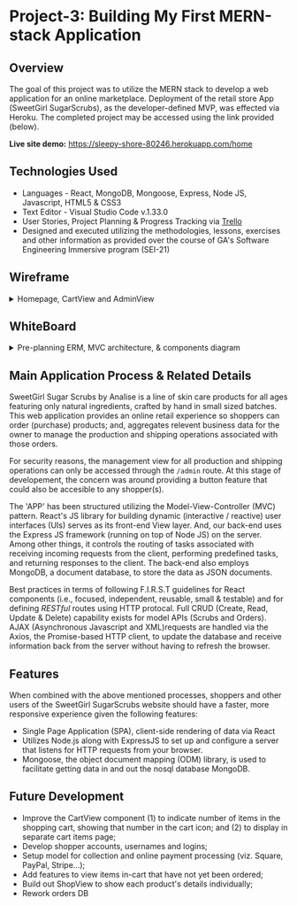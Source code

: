 # Project-3: Building My First MERN-stack Application


## Overview

The goal of this project was to utilize the MERN stack to develop a web application for an online marketplace.  Deployment of the retail store App (SweetGirl SugarScrubs), as the developer-defined MVP, was effected via Heroku.  The completed project may be accessed using the link provided (below). 

**Live site demo:** <https://sleepy-shore-80246.herokuapp.com/home>


## Technologies Used

* Languages - React, MongoDB, Mongoose, Express, Node JS, Javascript, HTML5 & CSS3 
* Text Editor - Visual Studio Code v.1.33.0
* User Stories, Project Planning & Progress Tracking via [Trello](https://trello.com/invite/b/XwfQGkLd/b4c4dc0580791f20c35d674e2dd5a27a/ga-sei-21-project-3)
* Designed and executed utilizing the methodologies, lessons, exercises and other information as provided over the course of GA's Software Engineering Immersive program (SEI-21) 


## Wireframe
<details>
<summary>Homepage, CartView and AdminView</summary>

![Image](images/p3-homepage-wireframe.png)
![Image](images/p3-cartview-wireframe.png)
![Image](images/p3-adminview-wireframe.png)

</details>

## WhiteBoard
<details>
<summary>Pre-planning ERM, MVC architecture, & components diagram</summary> 

![Image](images/p3-whiteboard1.png)
![Image](images/p3-whiteboard2.png)
![Image](images/component-tree.png)

</details>

## Main Application Process & Related Details

SweetGirl Sugar Scrubs by Analise is a line of skin care products for all ages featuring only natural ingredients, crafted by hand in small sized batches. This web application provides an online retail experience so shoppers can order (purchase) products; and, aggregates relevent business data for the owner to manage the production and shipping operations associated with those orders. 

For security reasons, the management view for all production and shipping operations can only be accessed through the `/admin` route.  At this stage of developement, the concern was around providing a button feature that could also be accesible to any shopper(s). 

The 'APP' has been structured utilizing the Model-View-Controller (MVC) pattern. React's JS library for building dynamic (interactive / reactive) user interfaces (UIs) serves as its front-end View layer.  And, our back-end uses the Express JS framework (running on top of Node JS) on the server.  Among other things, it controls the routing of tasks associated with receiving incoming requests from the client, performing predefined tasks, and returning responses to the client. The back-end also employs MongoDB, a document database, to store the data as JSON documents.

Best practices in terms of following F.I.R.S.T guidelines for React components (i.e., focused, independent, reusable, small & testable) and for defining _RESTful_ routes using HTTP protocal. Full CRUD (Create, Read, Update & Delete) capability exists for model APIs (Scrubs and Orders). AJAX (Asynchronous Javascript and XML)requests are handled via the Axios, the Promise-based HTTP client, to update the database and receive information back from the server without having to refresh the browser. 


## Features

When combined with the above mentioned processes, shoppers and other users of the SweetGirl SugarScrubs website should have a faster, more responsive experience given the following features: 

* Single Page Application (SPA), client-side rendering of data via React
* Utilizes Node.js along with ExpressJS to set up and configure a server that listens for HTTP requests from your browser.
* Mongoose, the object document mapping (ODM) library, is used to facilitate getting data in and out the nosql database MongoDB.


## Future Development

* Improve the CartView component (1) to indicate number of items in the shopping cart, showing that number in the cart icon; and (2) to display in separate cart items page; 
* Develop shopper accounts, usernames and logins;
* Setup model for collection and online payment processing (viz. Square, PayPal, Stripe...); 
* Add features to view items in-cart that have not yet been ordered;
* Build out ShopView to show each product's details individually;
* Rework orders DB





 
